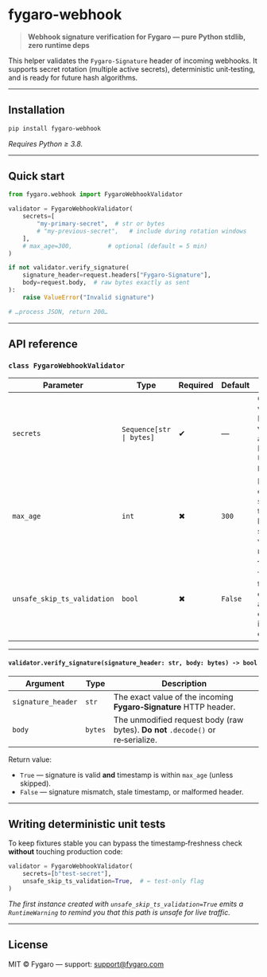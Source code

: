 # fygaro-webhook

> **Webhook signature verification for Fygaro — pure Python stdlib, zero runtime deps**

This helper validates the `Fygaro-Signature` header of incoming webhooks.
It supports secret rotation (multiple active secrets), deterministic unit‑testing, and is ready for future
hash algorithms.

---

## Installation

```bash
pip install fygaro-webhook
```

*Requires Python ≥ 3.8.*

---

## Quick start

```python
from fygaro.webhook import FygaroWebhookValidator

validator = FygaroWebhookValidator(
    secrets=[
        "my-primary-secret",  # str or bytes
        # "my-previous-secret",   # include during rotation windows
    ],
    # max_age=300,          # optional (default = 5 min)
)

if not validator.verify_signature(
    signature_header=request.headers["Fygaro-Signature"],
    body=request.body,  # raw bytes exactly as sent
):
    raise ValueError("Invalid signature")

# …process JSON, return 200…
```

---

## API reference

### `class FygaroWebhookValidator`

| Parameter | Type | Required | Default | Description |
|-----------|------|----------|---------|-------------|
| `secrets` | `Sequence[str \| bytes]` | ✔ | — | One or more active webhook secrets. Provide **all currently valid** secrets during a rotation window. Each secret can be a UTF‑8 `str` or raw `bytes`. |
| `max_age` | `int` | ✖ | `300` | Maximum allowable clock skew (in seconds) between the timestamp in the header and the server time. A low value mitigates replay attacks |
| `unsafe_skip_ts_validation` | `bool` | ✖ | `False` | **Test only.** When `True`, the timestamp‑freshness check is skipped and a `RuntimeWarning` is emitted on instantiation. Never enable in production. |

---

#### `validator.verify_signature(signature_header: str, body: bytes) -> bool`

| Argument | Type | Description |
|----------|------|-------------|
| `signature_header` | `str` | The exact value of the incoming **Fygaro‑Signature** HTTP header. |
| `body` | `bytes` | The unmodified request body (raw bytes). **Do not** `.decode()` or re‑serialize. |

Return value:

* `True` — signature is valid **and** timestamp is within `max_age` (unless skipped).
* `False` — signature mismatch, stale timestamp, or malformed header.

---

## Writing deterministic unit tests

To keep fixtures stable you can bypass the timestamp‑freshness check **without** touching production code:

```python
validator = FygaroWebhookValidator(
    secrets=[b"test-secret"],
    unsafe_skip_ts_validation=True,  # ← test‑only flag
)
```

*The first instance created with `unsafe_skip_ts_validation=True` emits a
`RuntimeWarning` to remind you that this path is unsafe for live traffic.*

---

## License

MIT © Fygaro — support: [support@fygaro.com](mailto:support@fygaro.com)
